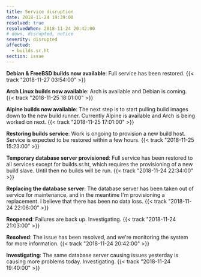 ```yaml
---
title: Service disruption
date: 2018-11-24 19:39:00
resolved: true
resolvedWhen: 2018-11-24 20:42:00
# down, disrupted, notice
severity: disrupted
affected:
  - builds.sr.ht
section: issue
---
```


**Debian & FreeBSD builds now available**:
Full service has been restored.
{{< track "2018-11-27 03:54:00" >}}

**Arch Linux builds now available**:
Arch is available and Debian is coming.
{{< track "2018-11-25 18:01:00" >}}

**Alpine builds now available**:
The next step is to start pulling build images down to the new build runner.
Currently Alpine is available and Arch is being worked on next.
{{< track "2018-11-25 17:01:00" >}}

**Restoring builds service**:
Work is ongoing to provision a new build host. Service is expected to be
restored within a few hours.
{{< track "2018-11-25 15:23:00" >}}

**Temporary database server provisioned**:
Full service has been restored to all services except for builds.sr.ht, which
requires the provisioning of a new build slave. Until then no builds will be
run.
{{< track "2018-11-24 22:34:00" >}}

**Replacing the database server**:
The database server has been taken out of service for maintenance, and in the
meantime I'm provisioning a replacement. I believe that there has been no data
loss.
{{< track "2018-11-24 22:06:00" >}}

**Reopened**:
Failures are back up. Investigating.
{{< track "2018-11-24 21:03:00" >}}

**Resolved**:
The issue has been resolved, and we're monitoring the system for more
information.
{{< track "2018-11-24 20:42:00" >}}

**Investigating**:
The same database server causing issues yesterday is causing more problems
today. Investigating.
{{< track "2018-11-24 19:40:00" >}}
